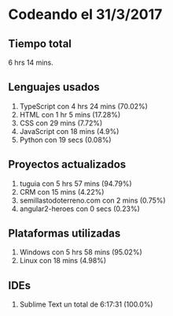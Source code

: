 # Codeando el 31/3/2017

## Tiempo total
6 hrs 14 mins.

## Lenguajes usados
1. TypeScript con 4 hrs 24 mins (70.02%)
1. HTML con 1 hr 5 mins (17.28%)
1. CSS con 29 mins (7.72%)
1. JavaScript con 18 mins (4.9%)
1. Python con 19 secs (0.08%)

## Proyectos actualizados
1. tuguia con 5 hrs 57 mins (94.79%)
1. CRM con 15 mins (4.22%)
1. semillastodoterreno.com con 2 mins (0.75%)
1. angular2-heroes con 0 secs (0.23%)

## Plataformas utilizadas
1. Windows con 5 hrs 58 mins (95.02%)
1. Linux con 18 mins (4.98%)

## IDEs
1. Sublime Text un total de 6:17:31 (100.0%)
